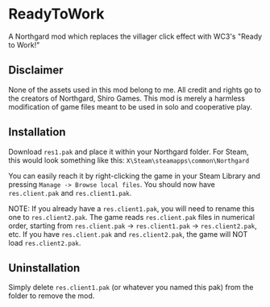 # ReadyToWork
A Northgard mod which replaces the villager click effect with WC3's "Ready to Work!"

## __Disclaimer__
None of the assets used in this mod belong to me. All credit and rights go to the creators of Northgard, Shiro Games. This mod is merely a harmless modification of game files meant to be used in solo and cooperative play.

## __Installation__
Download `res1.pak` and place it within your Northgard folder. For Steam, this would look something like this: `X\Steam\steamapps\common\Northgard`

You can easily reach it by right-clicking the game in your Steam Library and pressing `Manage -> Browse local files`. You should now have `res.client.pak` and `res.client1.pak`.

NOTE: If you already have a `res.client1.pak`, you will need to rename this one to `res.client2.pak`. The game reads `res.client.pak` files in numerical order, starting from `res.client.pak` -> `res.client1.pak` -> `res.client2.pak`, etc. If you have `res.client.pak` and `res.client2.pak`, the game will NOT load `res.client2.pak`.

## __Uninstallation__
Simply delete `res.client1.pak` (or whatever you named this pak) from the folder to remove the mod.
